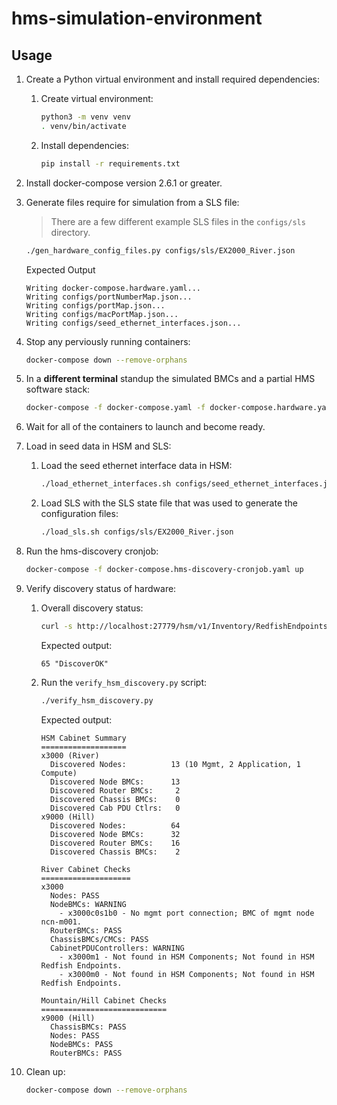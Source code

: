 # hms-simulation-environment

## Usage
1.  Create a Python virtual environment and install required dependencies:
    1.  Create virtual environment:
        ```bash
        python3 -m venv venv
        . venv/bin/activate
        ```
   
    2.  Install dependencies:
        ```bash
        pip install -r requirements.txt
        ```

2.  Install docker-compose version 2.6.1 or greater.

3.  Generate files require for simulation from a SLS file:
    > There are a few different example SLS files in the `configs/sls` directory.

    ```bash
    ./gen_hardware_config_files.py configs/sls/EX2000_River.json
    ```

    Expected Output
    ```text
    Writing docker-compose.hardware.yaml...
    Writing configs/portNumberMap.json...
    Writing configs/portMap.json...
    Writing configs/macPortMap.json...
    Writing configs/seed_ethernet_interfaces.json...
    ```

4.  Stop any perviously running containers:
    ```bash
    docker-compose down --remove-orphans
    ```

5.  In a **different terminal** standup the simulated BMCs and a partial HMS software stack:

    ```bash
    docker-compose -f docker-compose.yaml -f docker-compose.hardware.yaml up 
    ```

6.  Wait for all of the containers to launch and become ready.

7.  Load in seed data in HSM and SLS:

    1.  Load the seed ethernet interface data in HSM:
        ```bash
        ./load_ethernet_interfaces.sh configs/seed_ethernet_interfaces.json  
        ``` 
    
    2.  Load SLS with the SLS state file that was used to generate the configuration files:
        ```bash
        ./load_sls.sh configs/sls/EX2000_River.json
        ```

8.  Run the hms-discovery cronjob:
    ```bash
    docker-compose -f docker-compose.hms-discovery-cronjob.yaml up
    ```

9.  Verify discovery status of hardware:
    
    1.  Overall discovery status:
        ```bash
        curl -s http://localhost:27779/hsm/v1/Inventory/RedfishEndpoints | jq '.RedfishEndpoints[].DiscoveryInfo.LastDiscoveryStatus' | sort | uniq -c
        ```

        Expected output:
        ```text
        65 "DiscoverOK"
        ```


    1. Run the `verify_hsm_discovery.py` script:

        ```bash
        ./verify_hsm_discovery.py
        ```

        Expected output:
        ```
        HSM Cabinet Summary
        ===================
        x3000 (River)
          Discovered Nodes:          13 (10 Mgmt, 2 Application, 1 Compute)
          Discovered Node BMCs:      13
          Discovered Router BMCs:     2
          Discovered Chassis BMCs:    0
          Discovered Cab PDU Ctlrs:   0
        x9000 (Hill)
          Discovered Nodes:          64
          Discovered Node BMCs:      32
          Discovered Router BMCs:    16
          Discovered Chassis BMCs:    2
        
        River Cabinet Checks
        ====================
        x3000
          Nodes: PASS
          NodeBMCs: WARNING
            - x3000c0s1b0 - No mgmt port connection; BMC of mgmt node ncn-m001.
          RouterBMCs: PASS
          ChassisBMCs/CMCs: PASS
          CabinetPDUControllers: WARNING
            - x3000m1 - Not found in HSM Components; Not found in HSM Redfish Endpoints.
            - x3000m0 - Not found in HSM Components; Not found in HSM Redfish Endpoints.

        Mountain/Hill Cabinet Checks
        ============================
        x9000 (Hill)
          ChassisBMCs: PASS
          Nodes: PASS
          NodeBMCs: PASS
          RouterBMCs: PASS
        ```

1.  Clean up:
    ```bash
    docker-compose down --remove-orphans
    ```
